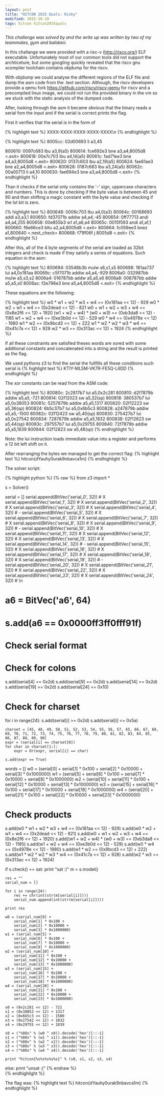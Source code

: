 ```yaml
---
layout: post
title: "HITCON 2015 Quals: Risky"
modified: 2015-10-19
tags: hitcon hitcon2015quals
---
```

*This challenge was solved by and the write up was written by two of my teammates, gym and balidani.*

In this challange we were provided with a risc-v (<http://riscv.org/>) ELF executable. Unfortunately most of our common tools did not support the archticeture, but some googling quickly revealed that the riscv gnu xcompiler toolchain contains objdump for the riscv.
 
With objdump we could analyse the different regions of the ELF file and dump the asm code from the .text section. Although, the riscv developers provide a qemu fork <https://github.com/riscv/riscv-qemu> for riscv and a precompiled linux image, we could not run the provided binary in the vm so we stuck with the static analysis of the dumped code.
 
After, looking through the asm it became obvious that the binary reads a serial fom the input and if the serial is correct prints the flag.
 
First it verifies that the serial is in the form of 

{% highlight text %}
XXXX-XXXX-XXXX-XXXX-XXXX\n
{% endhighlight %}

{% highlight text %}
8005cc:       02d00693                li      a3,45

800610:       0097c683                lbu     a3,9(a5)
800614:       fce692e3                bne     a3,a4,8005d8 <.exit>
800618:       00e7c703                lbu     a4,14(a5)
80061c:       fad71ee3                bne     a4,a3,8005d8 <.exit>
800620:       0137c603                lbu     a2,19(a5)
800624:       fae61ae3                bne     a2,a4,8005d8 <.exit>
800628:       0187c683                lbu     a3,24(a5)
80062c:       00a00713                li      a4,10
800630:       fae694e3                bne     a3,a4,8005d8 <.exit>
{% endhighlight %}  
 
Than it checks if the serial only contains the '-' sign, uppercase characters and numbers. This is done by checking if the byte value is between 45 and 90 and than shifting a magic constant with the byte value and checking if the lst bit is zero.
 
{% highlight text %}
800648:       0006c703                lbu     a4,0(a3)
80064c:       00168693                addi    a3,a3,1
800650:       fd37071b                addiw   a4,a4,-45
800654:       0ff77713                andi    a4,a4,255
800658:       00e855b3                srl     a1,a6,a4
80065c:       0015f593                andi    a1,a1,1
800660:       f6e66ce3                bltu    a2,a4,8005d8 <.exit>
800664:       fc059ee3                bnez    a1,800640 <.next_check>
800668:       f71ff06f                j       8005d8 <.exit>
{% endhighlight %}
 
After this, all of the 4 byte segments of the serial are loaded as 32bit integers and check is made if they satisfy a series of equations. Such equation in the asm:
 
{% highlight text %}
800694:       03548b3b                mulw    s6,s1,s5
800698:       181aa737                lui     a4,0x181aa
80069c:       c5f7071b                addiw   a4,a4,-929
8006a0:       032987bb                mulw    a5,s3,s2
8006a4:       016787bb                addw    a5,a5,s6
8006a8:       008787bb                addw    a5,a5,s0
8006ac:       f2e796e3                bne     a5,a4,8005d8 <.exit>
{% endhighlight %}
 
These equations are the following:
 
{% highlight text %}
w0 * w1 + w2 * w3 + w4 == (0x181aa << 12) - 929
w0 * w2 + w1 + w4 == (0x2dead << 12) - 821
w0 + w1 + w2 + w3 + w4 == (0x8e2f6 << 12) + 1920
(w1 + w2 + w4) * (w0 + w3) == (0xb3da8 << 12) - 1185
w1 + w2 + w4 == (0xe3b0d << 12) - 529
w0 * w4 == (0x4978e << 12) - 1980
w1 * w2 == (0x9bcd3 << 12) + 222
w1 * w2 * w2 * w3 * w4 == (0x41c7a << 12) + 928
w2 * w3 == (0x313ac << 12) + 1924
{% endhighlight %}
 
If all these constraints are satisfied theses words are xored with some additional constants and concatenated into a string and the result is printed as the flag.

We used pythons z3 to find the serial the fullfills all these conditions such serial is 
{% highlight text %}
KTIY-ML5M-VK7R-FE5Q-L6DD
{% endhighlight %}

The xor constants can be read from the ASM code:

{% highlight text %}
80080c:       2c2817b7                lui     a5,0x2c281
800810:       d2f7879b                addiw   a5,a5,-721
800814:       02f12023                sw      a5,32(sp)
800818:       380537b7                lui     a5,0x38053
80081c:       5257879b                addiw   a5,a5,1317
800820:       02f12223                sw      a5,36(sp)
800824:       6b5c37b7                lui     a5,0x6b5c3
800828:       a247879b                addiw   a5,a5,-1500
80082c:       02f12423                sw      a5,40(sp)
800830:       275427b7                lui     a5,0x27542
800834:       7287879b                addiw   a5,a5,1832
800838:       02f12623                sw      a5,44(sp)
80083c:       297557b7                lui     a5,0x29755
800840:       72f7879b                addiw   a5,a5,1839
800844:       02f12823                sw      a5,48(sp)
{% endhighlight %}  
  
Note: the lui instruction loads immediate value into a register and performs a 12 bit left shift on it.
 
After rearranging the bytes we managed to get the correct flag: 
{% highlight text %}
hitcon{dYauhy0urak9nbavca1m}
{% endhighlight %}

The solver script:

{% highlight python %}
{% raw %}
from z3 import *

s = Solver()

serial = []
serial.append(BitVec('serial_0', 32))  # X
serial.append(BitVec('serial_1', 32))  # X
serial.append(BitVec('serial_2', 32))  # X
serial.append(BitVec('serial_3', 32))  # X
serial.append(BitVec('serial_4', 32))  # -
serial.append(BitVec('serial_5', 32))  # X
serial.append(BitVec('serial_6', 32))  # X
serial.append(BitVec('serial_7', 32))  # X
serial.append(BitVec('serial_8', 32))  # X
serial.append(BitVec('serial_9', 32))  # -
serial.append(BitVec('serial_10', 32)) # X
serial.append(BitVec('serial_11', 32)) # X
serial.append(BitVec('serial_12', 32)) # X
serial.append(BitVec('serial_13', 32)) # X
serial.append(BitVec('serial_14', 32)) # -
serial.append(BitVec('serial_15', 32)) # X
serial.append(BitVec('serial_16', 32)) # X
serial.append(BitVec('serial_17', 32)) # X
serial.append(BitVec('serial_18', 32)) # X
serial.append(BitVec('serial_19', 32)) # -
serial.append(BitVec('serial_20', 32)) # X
serial.append(BitVec('serial_21', 32)) # X
serial.append(BitVec('serial_22', 32)) # X
serial.append(BitVec('serial_23', 32)) # X
serial.append(BitVec('serial_24', 32)) # \n

# a6 = BitVec('a6', 64)
# s.add(a6 == 0x0000ff3ff0fff91f)

# Check serial format
# Check for colons
s.add(serial[4] == 0x2d)
s.add(serial[9] == 0x2d)
s.add(serial[14] == 0x2d)
s.add(serial[19] == 0x2d)
s.add(serial[24] == 0x10)

# Check for charset
for i in range(24):
    s.add(serial[i] >= 0x2d)
    s.add(serial[i] <= 0x5a)

    charset = [45, 48, 49, 50, 51, 52, 53, 54, 55, 56, 57, 65, 66, 67, 68, 69, 70, 71, 72, 73, 74, 75, 76, 77, 78, 79, 80, 81, 82, 83, 84, 85, 86, 87, 88, 89, 90]
    expr = (serial[i] == charset[0])
    for char in charset[1:]:
        expr = Or(expr, serial[i] == char)

    s.add(expr == True)

words = []
w0 = (serial[0] + 
    serial[1] * 0x100 + 
    serial[2] * 0x10000 + 
    serial[3] * 0x1000000)
w1 = (serial[5] + 
    serial[6] * 0x100 + 
    serial[7] * 0x10000 + 
    serial[8] * 0x1000000)
w2 = (serial[10] + 
    serial[11] * 0x100 + 
    serial[12] * 0x10000 + 
    serial[13] * 0x1000000)
w3 = (serial[15] + 
    serial[16] * 0x100 + 
    serial[17] * 0x10000 + 
    serial[18] * 0x1000000)
w4 = (serial[20] + 
    serial[21] * 0x100 + 
    serial[22] * 0x10000 + 
    serial[23] * 0x1000000)

# Check products
s.add(w0 * w1 + w2 * w3 + w4 == (0x181aa << 12) - 929)
s.add(w0 * w2 + w1 + w4 == (0x2dead << 12) - 821)
s.add(w0 + w1 + w2 + w3 + w4 == (0x8e2f6 << 12) + 1920)
s.add((w1 + w2 + w4) * (w0 + w3) == (0xb3da8 << 12) - 1185)
s.add(w1 + w2 + w4 == (0xe3b0d << 12) - 529)
s.add(w0 * w4 == (0x4978e << 12) - 1980)
s.add(w1 * w2 == (0x9bcd3 << 12) + 222)
s.add(w1 * w2 * w2 * w3 * w4 == (0x41c7a << 12) + 928)
s.add(w2 * w3 == (0x313ac << 12) + 1924)

if s.check() == sat:
    print "sat :)"
    m = s.model()

    res = ""
    serial_num = []

    for i in range(24):
        res += chr(int(str(m[serial[i]])))
        serial_num.append(int(str(m[serial[i]])))

    print res

    w0 = (serial_num[0] + 
        serial_num[1] * 0x100 + 
        serial_num[2] * 0x10000 + 
        serial_num[3] * 0x1000000)
    w1 = (serial_num[5] + 
        serial_num[6] * 0x100 + 
        serial_num[7] * 0x10000 + 
        serial_num[8] * 0x1000000)
    w2 = (serial_num[10] + 
        serial_num[11] * 0x100 + 
        serial_num[12] * 0x10000 + 
        serial_num[13] * 0x1000000)
    w3 = (serial_num[15] + 
        serial_num[16] * 0x100 + 
        serial_num[17] * 0x10000 + 
        serial_num[18] * 0x1000000)
    w4 = (serial_num[20] + 
        serial_num[21] * 0x100 + 
        serial_num[22] * 0x10000 + 
        serial_num[23] * 0x1000000)

    x0 = (0x2c281 << 12) - 721
    x1 = (0x38053 << 12) + 1317
    x2 = (0x6b5c3 << 12) - 1500
    x3 = (0x27542 << 12) + 1832
    x4 = (0x29755 << 12) + 1839

    s0 = ("%08x" % (w0 ^ x0)).decode('hex')[::-1]
    s1 = ("%08x" % (w1 ^ x1)).decode('hex')[::-1]
    s2 = ("%08x" % (w2 ^ x2)).decode('hex')[::-1]
    s3 = ("%08x" % (w3 ^ x3)).decode('hex')[::-1]
    s4 = ("%08x" % (w4 ^ x4)).decode('hex')[::-1]

    print "hitcon{%s%s%s%s%s}" % (s0, s1, s2, s3, s4)

else:
    print "unsat :("
{% endraw %}    
{% endhighlight %}

The flag was:
{% highlight text %}
hitcon{dYauhy0urak9nbavca1m}
{% endhighlight %}
